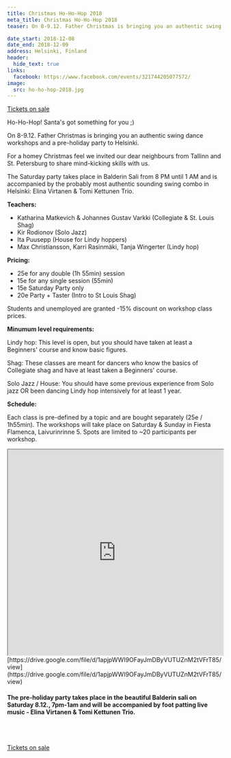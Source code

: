 ```yaml
---
title: Christmas Ho-Ho-Hop 2018
meta_title: Christmas Ho-Ho-Hop 2018
teaser: On 8-9.12. Father Christmas is bringing you an authentic swing dance workshops and a pre-holiday party to Helsinki. 

date_start: 2018-12-08
date_end: 2018-12-09
address: Helsinki, Finland
header:
  hide_text: true
links:
  facebook: https://www.facebook.com/events/321744205077572/
image:
  src: ho-ho-hop-2018.jpg
---
```

<a href="https://blackpepperswing.com/register/" target="_blank" class="button">Tickets on sale</a>

Ho-Ho-Hop! Santa's got something for you ;) 

On 8-9.12. Father Christmas is bringing you an authentic swing dance workshops and a pre-holiday party to Helsinki. 

For a homey Christmas feel we invited our dear neighbours from Tallinn and St. Petersburg to share mind-kicking skills with us. 

The Saturday party takes place in Balderin Sali from 8 PM until 1 AM and is accompanied by the probably most authentic sounding swing combo in Helsinki: Elina Virtanen & Tomi Kettunen Trio. 

**Teachers:**

- Katharina Matkevich & Johannes Gustav Varkki (Collegiate & St. Louis Shag)
- Kir Rodionov (Solo Jazz)
- Ita Puusepp (House for Lindy hoppers)
- Max Christiansson, Karri Rasinmäki, Tanja Wingerter (Lindy hop)


**Pricing:**

- 25e for any double (1h 55min) session
- 15e for any single session (55min)
- 15e Saturday Party only	
- 20e Party + Taster (Intro to St Louis Shag)

Students and unemployed are granted -15% discount on workshop class prices.

**Minumum level requirements:**

Lindy hop: This level is open, but you should have taken at least a Beginners' course and know basic figures.

Shag: These classes are meant for dancers who know the basics of Collegiate shag and have at least taken a Beginners' course.

Solo Jazz / House: You should have some previous experience from Solo jazz OR been dancing Lindy hop intensively for at least 1 year.

**Schedule:**

Each class is pre-defined by a topic and are bought separately (25e / 1h55min). The workshops will take place on Saturday & Sunday in Fiesta Flamenca, Laivurinrinne 5. Spots are limited to ~20 participants per workshop. 

<iframe src="https://drive.google.com/file/d/1apjpWWI9OFayJmDByVUTUZnM2tVFrT85/preview" width="640" height="480" style="width:100%;"></iframe>
[https://drive.google.com/file/d/1apjpWWI9OFayJmDByVUTUZnM2tVFrT85/view](https://drive.google.com/file/d/1apjpWWI9OFayJmDByVUTUZnM2tVFrT85/view)

#### The pre-holiday party takes place in the beautiful Balderin sali on Saturday 8.12., 7pm-1am and will be accompanied by foot patting live music - Elina Virtanen & Tomi Kettunen Trio.

<br><br>

<a href="https://blackpepperswing.com/register/" target="_blank" class="button">Tickets on sale</a>


